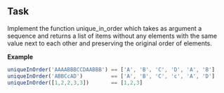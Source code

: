 ## Task

Implement the function unique_in_order which takes as argument a sequence and returns a list of items without any elements with the same value next to each other and preserving the original order of elements.

**Example**
```javascript
uniqueInOrder('AAAABBBCCDAABBB') == ['A', 'B', 'C', 'D', 'A', 'B']
uniqueInOrder('ABBCcAD')         == ['A', 'B', 'C', 'c', 'A', 'D']
uniqueInOrder([1,2,2,3,3])       == [1,2,3]
```